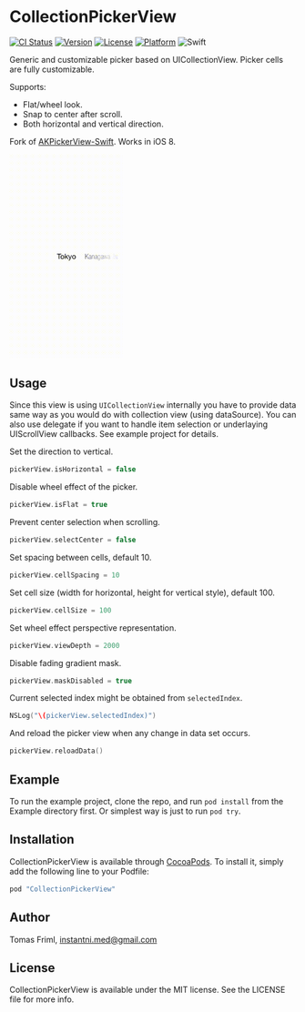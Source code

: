 # CollectionPickerView

[![CI Status](http://img.shields.io/travis/3ph/CollectionPickerView.svg?style=flat)](https://travis-ci.org/3ph/CollectionPickerView)
[![Version](https://img.shields.io/cocoapods/v/CollectionPickerView.svg?style=flat)](http://cocoapods.org/pods/CollectionPickerView)
[![License](https://img.shields.io/cocoapods/l/CollectionPickerView.svg?style=flat)](http://cocoapods.org/pods/CollectionPickerView)
[![Platform](https://img.shields.io/cocoapods/p/CollectionPickerView.svg?style=flat)](http://cocoapods.org/pods/CollectionPickerView)
![Swift](https://img.shields.io/badge/in-swift4.2-orange.svg)


Generic and customizable picker based on UICollectionView. Picker cells are fully
customizable.

Supports:
 - Flat/wheel look.
 - Snap to center after scroll.
 - Both horizontal and vertical direction.

Fork of <a href='https://github.com/Akkyie/AKPickerView-Swift'>AKPickerView-Swift</a>. Works in iOS 8.

<img src="./Screenshot.gif" width="200" alt="Screenshot" />

## Usage

Since this view is using `UICollectionView` internally you have to provide data same way as you would do with collection view (using dataSource). You can also use delegate if you want to handle item selection or underlaying UIScrollView callbacks. See example project for details.

Set the direction to vertical.
```swift
pickerView.isHorizontal = false
```

Disable wheel effect of the picker.
```swift
pickerView.isFlat = true
```

Prevent center selection when scrolling.
```swift
pickerView.selectCenter = false
```

Set spacing between cells, default 10.
```swift
pickerView.cellSpacing = 10
```

Set cell size (width for horizontal, height for vertical style), default 100.
```swift
pickerView.cellSize = 100
```

Set wheel effect perspective representation.
```swift
pickerView.viewDepth = 2000
```

Disable fading gradient mask.
```swift
pickerView.maskDisabled = true
```

Current selected index might be obtained from `selectedIndex`.
```swift
NSLog("\(pickerView.selectedIndex)")
```

And reload the picker view when any change in data set occurs.
```swift
pickerView.reloadData()
```



## Example

To run the example project, clone the repo, and run `pod install` from the Example directory first. Or simplest way is just to run `pod try`.

## Installation

CollectionPickerView is available through [CocoaPods](http://cocoapods.org). To install
it, simply add the following line to your Podfile:

```ruby
pod "CollectionPickerView"
```

## Author

Tomas Friml, instantni.med@gmail.com

## License

CollectionPickerView is available under the MIT license. See the LICENSE file for more info.
